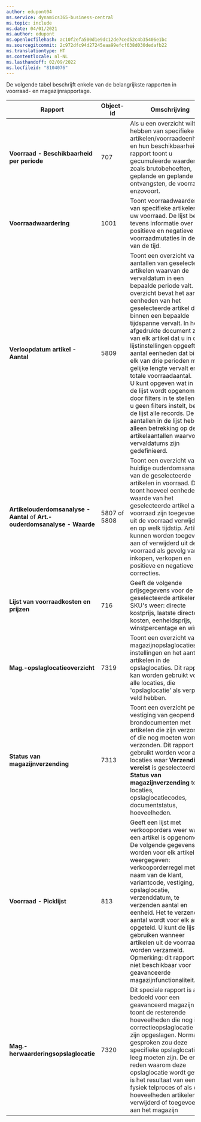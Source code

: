 ```yaml
---
author: edupont04
ms.service: dynamics365-business-central
ms.topic: include
ms.date: 04/01/2021
ms.author: edupont
ms.openlocfilehash: ac10f2efa500d1e9dc12de7ced52c4b35406e1bc
ms.sourcegitcommit: 2c972dfc94d27245eaa99efcf638d030dedafb22
ms.translationtype: HT
ms.contentlocale: nl-NL
ms.lasthandoff: 02/09/2022
ms.locfileid: "8104076"
---
```

De volgende tabel beschrijft enkele van de belangrijkste rapporten in voorraad- en magazijnrapportage.

|Rapport |Object-id|Omschrijving  |
|---------|---------|---------|
|**Voorraad - Beschikbaarheid per periode**|707|Als u een overzicht wilt hebben van specifieke artikelen/voorraadeenheden en hun beschikbaarheid. Dit rapport toont u gecumuleerde waarden zoals brutobehoeften, geplande en geplande ontvangsten, de voorraad, enzovoort. |
|**Voorraadwaardering**|1001|Toont voorraadwaardering van specifieke artikelen in uw voorraad. De lijst bevat tevens informatie over positieve en negatieve voorraadmutaties in de loop van de tijd.|
|**Verloopdatum artikel - Aantal**|5809|Toont een overzicht van de aantallen van geselecteerde artikelen waarvan de vervaldatum in een bepaalde periode valt. Het overzicht bevat het aantal eenheden van het geselecteerde artikel dat binnen een bepaalde tijdspanne vervalt. In het afgedrukte document ziet u van elk artikel dat u in de lijstinstellingen opgeeft het aantal eenheden dat binnen elk van drie perioden met gelijke lengte vervalt en het totale voorraadaantal.<br>U kunt opgeven wat in er in de lijst wordt opgenomen door filters in te stellen. Als u geen filters instelt, bevat de lijst alle records. De aantallen in de lijst hebben alleen betrekking op de artikelaantallen waarvoor vervaldatums zijn gedefinieerd.|
|**Artikelouderdomsanalyse - Aantal** of **Art.-ouderdomsanalyse - Waarde**|5807 of 5808|Toont een overzicht van de huidige ouderdomsanalyse van de geselecteerde artikelen in voorraad. De lijst toont hoeveel eenheden of waarde van het geselecteerde artikel aan de voorraad zijn toegevoegd of uit de voorraad verwijderd, en op welk tijdstip. Artikelen kunnen worden toegevoegd aan of verwijderd uit de voorraad als gevolg van inkopen, verkopen en positieve en negatieve correcties.|
|**Lijst van voorraadkosten en prijzen**|716|Geeft de volgende prijsgegevens voor de geselecteerde artikelen of SKU's weer: directe kostprijs, laatste directe kosten, eenheidsprijs, winstpercentage en winst. |
|**Mag.-opslaglocatieoverzicht**|7319|Toont een overzicht van magazijnopslaglocaties, hun instellingen en het aantal artikelen in de opslaglocaties. Dit rapport kan worden gebruikt voor alle locaties, die 'opslaglocatie' als verplicht veld hebben. |
|**Status van magazijnverzending**|7313|Toont een overzicht per vestiging van geopende brondocumenten met artikelen die zijn verzonden, of die nog moeten worden verzonden. Dit rapport kan gebruikt worden voor alle locaties waar **Verzending vereist** is geselecteerd. **Status van magazijnverzending** toont locaties, opslaglocatiecodes, documentstatus, hoeveelheden.|
|**Voorraad - Picklijst**|813|Geeft een lijst met verkooporders weer waarin een artikel is opgenomen. De volgende gegevens worden voor elk artikel weergegeven: verkooporderregel met naam van de klant, variantcode, vestiging, opslaglocatie, verzenddatum, te verzenden aantal en eenheid. Het te verzenden aantal wordt voor elk artikel opgeteld. U kunt de lijst gebruiken wanneer artikelen uit de voorraad worden verzameld.<br>Opmerking: dit rapport is niet beschikbaar voor geavanceerde magazijnfunctionaliteit.|
|**Mag.-herwaarderingsopslaglocatie**|7320|Dit speciale rapport is alleen bedoeld voor een geavanceerd magazijn en toont de resterende hoeveelheden die nog in de correctieopslaglocatie zelf zijn opgeslagen. Normaal gesproken zou deze specifieke opslaglocatie leeg moeten zijn. De enige reden waarom deze opslaglocatie wordt gevuld, is het resultaat van een fysiek telproces of als er hoeveelheden artikelen zijn verwijderd of toegevoegd aan het magazijn|